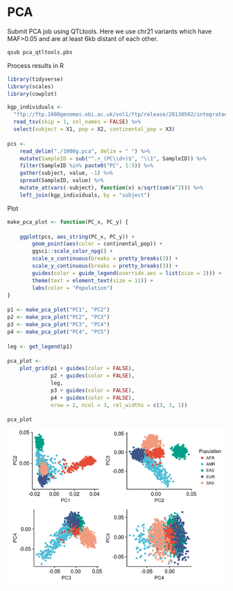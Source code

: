 PCA
================

Submit PCA job using QTLtools. Here we use chr21 variants which have MAF&gt;0.05 and are at least 6kb distant of each other.

``` bash
qsub pca_qtltools.pbs
```

Process results in R

``` r
library(tidyverse)
library(scales)
library(cowplot)
```

``` r
kgp_individuals <- 
  "ftp://ftp.1000genomes.ebi.ac.uk/vol1/ftp/release/20130502/integrated_call_samples_v3.20130502.ALL.panel" %>%
  read_tsv(skip = 1, col_names = FALSE) %>%
  select(subject = X1, pop = X2, continental_pop = X3)

pcs <- 
    read_delim("./1000g.pca", delim = " ") %>%
    mutate(SampleID = sub("^.+_(PC\\d+)$", "\\1", SampleID)) %>%
    filter(SampleID %in% paste0("PC", 1:5)) %>%
    gather(subject, value, -1) %>%
    spread(SampleID, value) %>%
    mutate_at(vars(-subject), function(x) x/sqrt(sum(x^2))) %>%
    left_join(kgp_individuals, by = "subject")
```

Plot

``` r
make_pca_plot <- function(PC_x, PC_y) {
    
    ggplot(pcs, aes_string(PC_x, PC_y)) +
        geom_point(aes(color = continental_pop)) +
        ggsci::scale_color_npg() +
        scale_x_continuous(breaks = pretty_breaks(3)) +
        scale_y_continuous(breaks = pretty_breaks(3)) +
        guides(color = guide_legend(override.aes = list(size = 2))) +
        theme(text = element_text(size = 11)) +
        labs(color = "Population")
}

p1 <- make_pca_plot("PC1", "PC2")
p2 <- make_pca_plot("PC2", "PC3")
p3 <- make_pca_plot("PC3", "PC4")
p4 <- make_pca_plot("PC4", "PC5")

leg <- get_legend(p1)

pca_plot <- 
    plot_grid(p1 + guides(color = FALSE), 
              p2 + guides(color = FALSE), 
              leg,
              p3 + guides(color = FALSE), 
              p4 + guides(color = FALSE), 
              nrow = 2, ncol = 3, rel_widths = c(3, 3, 1))

pca_plot
```

![](pca_doc_files/figure-markdown_github/plot-1.png)
